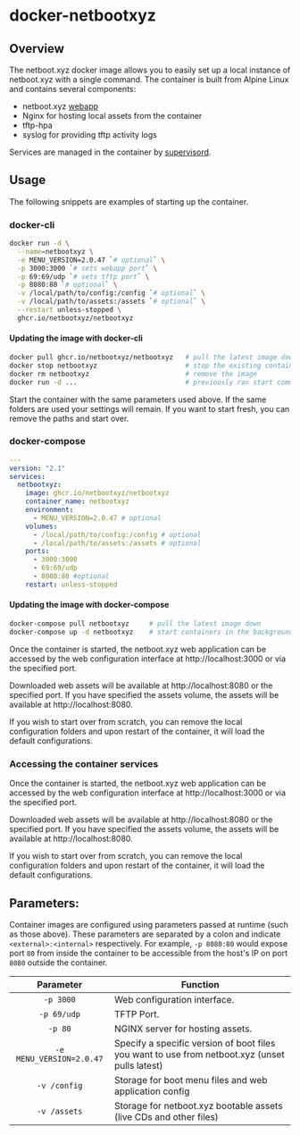 # docker-netbootxyz

## Overview

The netboot.xyz docker image allows you to easily set up a local instance of netboot.xyz with a single command.  The container is built from Alpine Linux and contains several components:

* netboot.xyz [webapp](https://github.com/netbootxyz/webapp)
* Nginx for hosting local assets from the container
* tftp-hpa
* syslog for providing tftp activity logs

Services are managed in the container by [supervisord](http://supervisord.org/).
## Usage

The following snippets are examples of starting up the container. 
### docker-cli

```bash
docker run -d \
  --name=netbootxyz \
  -e MENU_VERSION=2.0.47 `# optional` \
  -p 3000:3000 `# sets webapp port` \
  -p 69:69/udp `# sets tftp port` \
  -p 8080:80 `# optional` \
  -v /local/path/to/config:/config `# optional` \
  -v /local/path/to/assets:/assets `# optional` \
  --restart unless-stopped \
  ghcr.io/netbootxyz/netbootxyz
```

#### Updating the image with docker-cli

```bash
docker pull ghcr.io/netbootxyz/netbootxyz   # pull the latest image down
docker stop netbootxyz                      # stop the existing container
docker rm netbootxyz                        # remove the image
docker run -d ...                           # previously ran start command
```

Start the container with the same parameters used above. If the same folders are used your settings will remain. If you want to start fresh, you can remove the paths and start over.

### docker-compose

```yaml
---
version: "2.1"
services:
  netbootxyz:
    image: ghcr.io/netbootxyz/netbootxyz
    container_name: netbootxyz
    environment:
      - MENU_VERSION=2.0.47 # optional
    volumes:
      - /local/path/to/config:/config # optional
      - /local/path/to/assets:/assets # optional
    ports:
      - 3000:3000
      - 69:69/udp
      - 8080:80 #optional
    restart: unless-stopped
```

#### Updating the image with docker-compose

```bash
docker-compose pull netbootxyz     # pull the latest image down
docker-compose up -d netbootxyz    # start containers in the background
```

Once the container is started, the netboot.xyz web application can be accessed by the web configuration interface at http://localhost:3000 or via the specified port.

Downloaded web assets will be available at http://localhost:8080 or the specified port.  If you have specified the assets volume, the assets will be available at http://localhost:8080.

If you wish to start over from scratch, you can remove the local configuration folders and upon restart of the container, it will load the default configurations.

### Accessing the container services

Once the container is started, the netboot.xyz web application can be accessed by the web configuration interface at http://localhost:3000 or via the specified port.

Downloaded web assets will be available at http://localhost:8080 or the specified port.  If you have specified the assets volume, the assets will be available at http://localhost:8080.

If you wish to start over from scratch, you can remove the local configuration folders and upon restart of the container, it will load the default configurations.

## Parameters:

Container images are configured using parameters passed at runtime (such as those above). These parameters are separated by a colon and indicate `<external>:<internal>` respectively. For example, `-p 8080:80` would expose port `80` from inside the container to be accessible from the host's IP on port `8080` outside the container.

| Parameter | Function |
| :----: | --- |
| `-p 3000` | Web configuration interface. |
| `-p 69/udp` | TFTP Port. |
| `-p 80` | NGINX server for hosting assets. |
| `-e MENU_VERSION=2.0.47` | Specify a specific version of boot files you want to use from netboot.xyz (unset pulls latest) |
| `-v /config` | Storage for boot menu files and web application config |
| `-v /assets` | Storage for netboot.xyz bootable assets (live CDs and other files) |
